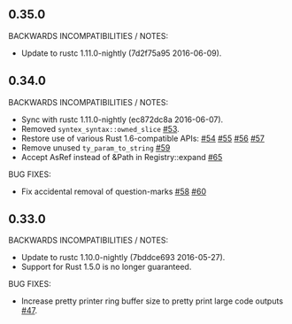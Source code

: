 ## 0.35.0

BACKWARDS INCOMPATIBILITIES / NOTES:

* Update to rustc 1.11.0-nightly (7d2f75a95 2016-06-09).

## 0.34.0

BACKWARDS INCOMPATIBILITIES / NOTES:

* Sync with rustc 1.11.0-nightly (ec872dc8a 2016-06-07).
* Removed `syntex_syntax::owned_slice`
  [#53](https://github.com/serde-rs/syntex/pull/53).
* Restore use of various Rust 1.6-compatible APIs:
  [#54](https://github.com/serde-rs/syntex/pull/54)
  [#55](https://github.com/serde-rs/syntex/pull/55)
  [#56](https://github.com/serde-rs/syntex/pull/56)
  [#57](https://github.com/serde-rs/syntex/pull/57)
* Remove unused `ty_param_to_string`
  [#59](https://github.com/serde-rs/syntex/pull/59)
* Accept AsRef<Path> instead of &Path in Registry::expand
  [#65](https://github.com/serde-rs/syntex/pull/65)

BUG FIXES:

* Fix accidental removal of question-marks
  [#58](https://github.com/serde-rs/syntex/pull/58)
  [#60](https://github.com/serde-rs/syntex/pull/60)

## 0.33.0

BACKWARDS INCOMPATIBILITIES / NOTES:

* Update to rustc 1.10.0-nightly (7bddce693 2016-05-27).
* Support for Rust 1.5.0 is no longer guaranteed.

BUG FIXES:

* Increase pretty printer ring buffer size to pretty print large code outputs
  [#47](https://github.com/serde-rs/syntex/pull/47).
